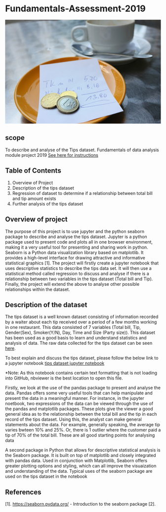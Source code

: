 # Fundamentals-Assessment-2019
![tipping](/Images/tipping.png)
## scope
To describe and analyse of the Tips dataset. Fundamentals of data analysis module project 2019
[See here for instructions](https://github.com/ianmcloughlin/project-2019-fundda/raw/master/project.pdf)
## Table of Contents
1. Overview of Project
2. Description of the tips dataset
3. Regression of dataset to determine if a relationship between total bill and tip amount exists
4. Further analysis of the tips dataset

## Overview of project
The purpose of this project is to use jupyter and the python seaborn package to describe and analyse the tips dataset. Jupyter is a python package used to present code and plots all in one browser environment, making it a very useful tool for presenting and sharing work in python. Seaborn is a Python data visualization library based on matplotlib. It provides a high-level interface for drawing attractive and informative statistical graphics [1]. The project will firstly create a jupyter notebook that uses descriptive statistics to describe the tips data set. It will then use a statistical method called regression to discuss and analyse if there is a relationship between two variables in the tips dataset (Total bill and Tip). Finally, the project will extend the above to analyse other possible relationships within the dataset.

## Description of the dataset
The tips dataset is a well known dataset consisting of information recorded by a waiter about each tip received over a period of a few months working in one restaurant. This data consisted of 7 variables (Total bill, Tip, Gender(Sex), Smoker(Y/N), Day, Time and Size (Party size)). This dataset has been used as a good basis to learn and understand statistics and analysis of data. The raw data collected for the tips dataset can be seen [here](/Data/tips.csv).

To best explain and discuss the tips dataset, please follow the below link to a jupyter notebook
[tips dataset jupyter notebook](https://nbviewer.jupyter.org/github/BarryClarke/Fundamentals---Assessment-2019/blob/master/Tips%20dataset.ipynb)

*Note: As this notebook contains certain text formatting that is not loading into GitHub, nbviewer is the best location to open this file.

Firstly, we look at the use of the pandas package to present and analyse the data. Pandas offers some very useful tools that can help manipulate and present the data in a meaningful manner. For instance, in the jupyter noetbook, two expressions of the data can be viewed through the use of the pandas and matplotlib packages. These plots give the viewer a good general idea as to the relationship between the total bill and the tip in each record of the tips dataset. Using this, the analyst can make general statements about the data. For example, generally speaking, the average tip varies bwteen 10% and 25%. Or, there is 1 outlier where the customer paid a tip of 70% of the total bill. These are all good starting points for analysing data 

A second package in Python that allows for descriptive statistical analysis is the Seaborn package. It is built on top of matplotlib and closely integrated with pandas data. Used in conjunction with Matplotlib, Seaborn offers greater plotting options and styling, which can all improve the visuaization and understanding of the data. Typical uses of the seaborn package are used on the tips dataset in the notebook 

## References
[1]. https://seaborn.pydata.org/ - Introduction to the seaborn package
[2]. 







